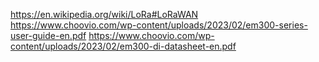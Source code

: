 https://en.wikipedia.org/wiki/LoRa#LoRaWAN
https://www.choovio.com/wp-content/uploads/2023/02/em300-series-user-guide-en.pdf
https://www.choovio.com/wp-content/uploads/2023/02/em300-di-datasheet-en.pdf
